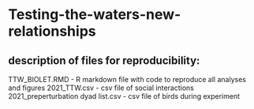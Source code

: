 # Testing-the-waters-new-relationships

## description of files for reproducibility:
TTW_BIOLET.RMD - R markdown file with code to reproduce all analyses and figures
2021_TTW.csv - csv file of social interactions
2021_preperturbation dyad list.csv - csv file of birds during experiment 
